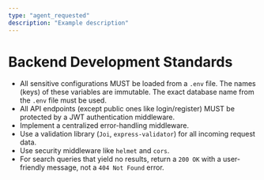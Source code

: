 ```yaml
---
type: "agent_requested"
description: "Example description"
---
```

# Backend Development Standards

- All sensitive configurations MUST be loaded from a `.env` file. The names (keys) of these variables are immutable. The exact database name from the `.env` file must be used.
- All API endpoints (except public ones like login/register) MUST be protected by a JWT authentication middleware.
- Implement a centralized error-handling middleware.
- Use a validation library (`Joi`, `express-validator`) for all incoming request data.
- Use security middleware like `helmet` and `cors`.
- For search queries that yield no results, return a `200 OK` with a user-friendly message, not a `404 Not Found` error.